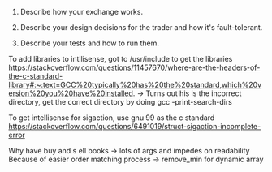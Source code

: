 1. Describe how your exchange works.

2. Describe your design decisions for the trader and how it's fault-tolerant.

3. Describe your tests and how to run them.

To add libraries to intllisense, got to /usr/include to get the libraries
https://stackoverflow.com/questions/11457670/where-are-the-headers-of-the-c-standard-library#:~:text=GCC%20typically%20has%20the%20standard,which%20version%20you%20have%20installed.
    -> Turns out his is the incorrect directory, get the correct directory by doing gcc -print-search-dirs


To get intellisense for sigaction, use gnu 99 as the c standard
https://stackoverflow.com/questions/6491019/struct-sigaction-incomplete-error

Why have buy and s ell books -> lots of args and impedes on readability
Because of easier order matching process -> remove_min for dynamic array